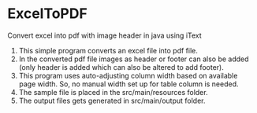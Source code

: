 # ExcelToPDF
Convert excel into pdf with image header in java using iText

1. This simple program converts an excel file into pdf file.
2. In the converted pdf file images as header or footer can also be added (only header is added which can also be altered to add footer).
3. This program uses auto-adjusting column width based on available page width. So, no manual width set up for table column is needed.
4. The sample file is placed in the src/main/resources folder.
5. The output files gets generated in src/main/output folder.
 
